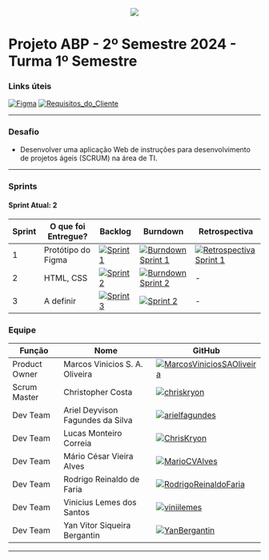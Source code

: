 <p align="center">
  <img src="https://i.imgur.com/ZvXdOPz.png">
  <br />
</p>

# Projeto ABP - 2º Semestre 2024 - Turma 1º Semestre

### Links úteis

[![Figma](https://img.shields.io/static/v1?style=for-the-badge&label=&color=black&logo=figma&message=Prot%C3%B3tipo)](https://www.figma.com/proto/JbO5zLjqOLSZqpVH2QZfXN/ABP-2024-2?node-id=0-1&t=4hfZRAhckQHi34pd-1) [![Requisitos_do_Cliente](https://img.shields.io/static/v1?style=for-the-badge&label=&color=black&logo=gitbook&message=Requisitos%20do%20Cliente)](https://github.com/hallwaytechgrupo/ABP-2024-2/wiki/Requisitos-do-Cliente)

<hr />

### Desafio
- Desenvolver uma aplicação Web de instruções para desenvolvimento de projetos ágeis (SCRUM) na área de TI.

<hr />

### Sprints
#### Sprint Atual: 2

| Sprint | O que foi Entregue? | Backlog | Burndown | Retrospectiva |
|---|---|---|---|---|
| 1 | Protótipo do Figma | [![Sprint 1](https://img.shields.io/static/v1?style=for-the-badge&label=&color=black&logo=readthedocs&message=Backlog%20Sprint%201)](https://github.com/hallwaytechgrupo/ABP-2024-2/blob/main/backlog-sprint-1.md)  | [![Burndown Sprint 1](https://img.shields.io/static/v1?style=for-the-badge&label=&color=black&message=Burndown%201)](https://github.com/hallwaytechgrupo/ABP-2024-2/blob/main/content/sprint-01/imgs/burndown-sprint-1.png) | [![Retrospectiva Sprint 1](https://img.shields.io/static/v1?style=for-the-badge&label=&color=black&message=Retrospectiva%2001)](https://github.com/hallwaytechgrupo/ABP-2024-2/blob/main/retrospectiva-sprint-1.md) |
| 2 | HTML, CSS | [![Sprint 2](https://img.shields.io/static/v1?style=for-the-badge&label=&color=black&logo=readthedocs&message=Backlog%20Sprint%202)](https://github.com/hallwaytechgrupo/ABP-2024-2/blob/main/backlog-sprint-2.md) | [![Burndown Sprint 2](https://img.shields.io/static/v1?style=for-the-badge&label=&color=black&message=Burndown%202)](#) | - | 
| 3 | A definir | [![Sprint 3](https://img.shields.io/static/v1?style=for-the-badge&label=&color=black&logo=readthedocs&message=Indisponível)](#) | [![Sprint 2](https://img.shields.io/static/v1?style=for-the-badge&label=&color=black&message=Burndown%203)](#)  | - |

### Equipe
| Função | Nome | GitHub |
|---|---|---|
| Product Owner | Marcos Vinicios S. A. Oliveira | [![MarcosViniciosSAOliveira](https://img.shields.io/static/v1?style=for-the-badge&label=marcknero&color=purple&logo=github&message=Product%20Owner)](https://github.com/marcknero) |
| Scrum Master | Christopher Costa | [![chriskryon](https://img.shields.io/static/v1?style=for-the-badge&label=ChrisKryon&color=green&logo=github&message=Scrum%20Master)](https://github.com/chriskryon) |
| Dev Team | Ariel Deyvison Fagundes da Silva | [![arielfagundes](https://img.shields.io/static/v1?style=for-the-badge&label=arielfagundes&color=blue&logo=github&message=Dev%20Team)](https://github.com/arielfagundes) |
| Dev Team | Lucas Monteiro Correia | [![ChrisKryon](https://img.shields.io/static/v1?style=for-the-badge&label=LucasMonteiro14&color=blue&logo=github&message=Dev%20Team)](https://github.com/lucasmonteiro14) |
| Dev Team | Mário César Vieira Alves | [![MarioCVAlves](https://img.shields.io/static/v1?style=for-the-badge&label=MarioCesarVieiraAlves&color=blue&logo=github&message=Dev%20Team)](https://github.com/MarioCesarVieiraAlves) |
| Dev Team | Rodrigo Reinaldo de Faria | [![RodrigoReinaldoFaria](https://img.shields.io/static/v1?style=for-the-badge&label=RodrigoReinaldodeFaria&color=blue&logo=github&&message=Dev%20Team)](https://github.com/RodrigoReinaldodeFaria) |
| Dev Team | Vinicius Lemes dos Santos | [![viniilemes](https://img.shields.io/static/v1?style=for-the-badge&label=viniilemes&color=blue&logo=github&message=Dev%20Team)](https://github.com/viniilemes) |
| Dev Team | Yan Vitor Siqueira Bergantin | [![YanBergantin](https://img.shields.io/static/v1?style=for-the-badge&label=YanBergantin&color=blue&logo=github&message=Dev%20Team)](https://github.com/YanBergantin) |

<hr />